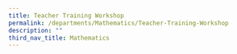 ```yaml
---
title: Teacher Training Workshop
permalink: /departments/Mathematics/Teacher-Training-Workshop
description: ""
third_nav_title: Mathematics
---
```

